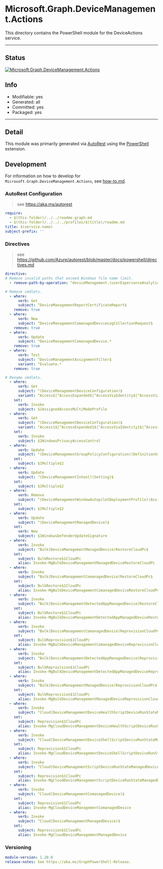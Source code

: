 <!-- region Generated -->
# Microsoft.Graph.DeviceManagement.Actions
This directory contains the PowerShell module for the DeviceActions service.

---
## Status
[![Microsoft.Graph.DeviceManagement.Actions](https://img.shields.io/powershellgallery/v/Microsoft.Graph.DeviceManagement.Actions.svg?style=flat-square&label=Microsoft.Graph.DeviceManagement.Actions "Microsoft.Graph.DeviceManagement.Actions")](https://www.powershellgallery.com/packages/Microsoft.Graph.DeviceManagement.Actions/)

## Info
- Modifiable: yes
- Generated: all
- Committed: yes
- Packaged: yes

---
## Detail
This module was primarily generated via [AutoRest](https://github.com/Azure/autorest) using the [PowerShell](https://github.com/Azure/autorest.powershell) extension.

## Development
For information on how to develop for `Microsoft.Graph.DeviceManagement.Actions`, see [how-to.md](how-to.md).
<!-- endregion -->

### AutoRest Configuration

> see https://aka.ms/autorest

``` yaml
require:
  - $(this-folder)/../../readme.graph.md
  - $(this-folder)/../../../profiles/$(title)/readme.md
title: $(service-name)
subject-prefix: ''
```

### Directives

> see https://github.com/Azure/autorest/blob/master/docs/powershell/directives.md

``` yaml
directive:
# Remove invalid paths that exceed Windows file name limit.
  - remove-path-by-operation: ^deviceManagement.(userExperienceAnalyticsDeviceScopes_.*|reusablePolicySettings.referencingConfigurationPolicies_(assign|createCopy|reorder)|deviceShellScripts.userRunStates.deviceRunStates.managedDevice_.*|windowsAutopilotDeploymentProfiles.(assignedDevices_updateDeviceProperties|assignedDevices.deploymentProfile_assign|assignedDevices.intendedDeploymentProfile_assign|assignedDevices_assignResourceAccountToDevice|assignedDevices_unassignResourceAccountFromDevice)|deviceComplianceScripts.deviceRunStates.managedDevice_.*|deviceCustomAttributeShellScripts.(deviceRunStates.managedDevice_.*|userRunStates.deviceRunStates.managedDevice_.*)|deviceManagementScripts.deviceRunStates.managedDevice(_updateWindowsDeviceAccount|_logoutSharedAppleDeviceActiveUser|_deleteUserFromSharedAppleDevice|_createDeviceLogCollectionRequest|_sendCustomNotificationToCompanyPortal|_triggerConfigurationManagerAction|_windowsDefenderUpdateSignatures)|deviceManagementScripts.userRunStates.deviceRunStates.managedDevice_.*|deviceConfigurations.groupAssignments.deviceConfiguration(_assignedAccessMultiModeProfiles|_windowsPrivacyAccessControls)|deviceHealthScripts.deviceRunStates.managedDevice(_sendCustomNotificationToCompanyPortal|_createDeviceLogCollectionRequest)|deviceShellScripts.deviceRunStates.managedDevice_sendCustomNotificationToCompanyPortal)|deviceManagement.microsoftTunnelSites.microsoftTunnelServers_generateServerLogCollectionRequest$

# Remove cmdlets.
  - where:
      verb: Get
      subject: ^DeviceManagementReportCertificateReport$
    remove: true
  - where:
      verb: New
      subject: ^DeviceManagementComanagedDeviceLogCollectionRequest$
    remove: true
  - where:
      verb: Update
      subject: ^DeviceManagementComanagedDevice.*
    remove: true
  - where:
      verb: Test
      subject: ^DeviceManagementAssignmentFilter$
      variant: ^Evaluate.*
    remove: true

# Rename cmdlets.
  - where:
      verb: Get
      subject: ^(DeviceManagementDeviceConfiguration)$
      variant: ^Access$|^AccessExpanded$|^AccessViaIdentity$|^AccessViaIdentityExpanded$
    set:
      verb: Invoke
      subject: $1AssignedAccessMultiModeProfile
  - where:
      verb: Get
      subject: ^(DeviceManagementDeviceConfiguration)$
      variant: ^Access1$|^AccessExpanded1$|^AccessViaIdentity1$|^AccessViaIdentityExpanded1$
    set:
      verb: Invoke
      subject: $1WindowsPrivacyAccessControl
  - where:
      verb: Update
      subject: ^(DeviceManagementGroupPolicyConfiguration)(DefinitionValue)$
    set:
      subject: $1Multiple$2
  - where:
      verb: Update
      subject: ^(DeviceManagementIntent)(Setting)$
    set:
      subject: $1Multiple$2
  - where:
      verb: Remove
      subject: ^(DeviceManagementWindowAutopilotDeploymentProfile)(AssignedDevice)$
    set:
      subject: $1Multiple$2
  - where:
      verb: Update
      subject: ^(DeviceManagementManagedDevice)$
    set:
      verb: New
      subject: $1WindowsDefenderUpdateSignature
  - where:
      verb: Invoke
      subject: ^Bulk(DeviceManagementManagedDevice)RestoreCloudPc$
    set:
      subject: BulkRestore$1CloudPc
      alias: Invoke-MgBulkDeviceManagementManagedDeviceRestoreCloudPc
  - where:
      verb: Invoke
      subject: ^Bulk(DeviceManagementComanagedDevice)RestoreCloudPc$
    set:
      subject: BulkRestore$1CloudPc
      alias: Invoke-MgBulkDeviceManagementComanagedDeviceRestoreCloudPc
  - where:
      verb: Invoke
      subject: ^Bulk(DeviceManagementDetectedAppManagedDevice)RestoreCloudPc$
    set:
      subject: BulkRestore$1CloudPc
      alias: Invoke-MgBulkDeviceManagementDetectedAppManagedDeviceRestoreCloudPc
  - where:
      verb: Invoke
      subject: ^Bulk(DeviceManagementComanagedDevice)ReprovisionCloudPc$
    set:
      subject: BulkReprovision$1CloudPc
      alias: Invoke-MgBulkDeviceManagementComanagedDeviceReprovisionCloudPc
  - where:
      verb: Invoke
      subject: ^Bulk(DeviceManagementDetectedAppManagedDevice)ReprovisionCloudPc$
    set:
      subject: BulkReprovision$1CloudPc
      alias: Invoke-MgBulkDeviceManagementDetectedAppManagedDeviceReprovisionCloudPc
  - where:
      verb: Invoke
      subject: ^Bulk(DeviceManagementManagedDevice)ReprovisionCloudPc$
    set:
      subject: BulkReprovision$1CloudPc
      alias: Invoke-MgBulkDeviceManagementManagedDeviceReprovisionCloudPc
  - where:
      verb: Invoke
      subject: ^Cloud(DeviceManagementDeviceHealthScriptDeviceRunStateManagedDevice)$
    set:
      subject: Reprovision$1CloudPc
      alias: Invoke-MgCloudDeviceManagementDeviceHealthScriptDeviceRunStateManagedDevice
  - where:
      verb: Invoke
      subject: ^Cloud(DeviceManagementDeviceShellScriptDeviceRunStateManagedDevice)$
    set:
      subject: Reprovision$1CloudPc
      alias: Invoke-MgCloudDeviceManagementDeviceShellScriptDeviceRunStateManagedDevice
  - where:
      verb: Invoke
      subject: ^Cloud(DeviceManagementScriptDeviceRunStateManagedDevice)$
    set:
      subject: Reprovision$1CloudPc
      alias: Invoke-MgCloudDeviceManagementScriptDeviceRunStateManagedDevice
  - where:
      verb: Invoke
      subject: ^Cloud(DeviceManagementComanagedDevice)$
    set:
      subject: Reprovision$1CloudPc
      alias: Invoke-MgCloudDeviceManagementComanagedDevice
  - where:
      verb: Invoke
      subject: ^Cloud(DeviceManagementManagedDevice)$
    set:
      subject: Reprovision$1CloudPc
      alias: Invoke-MgCloudDeviceManagementManagedDevice
```
### Versioning

``` yaml
module-version: 1.20.0
release-notes: See https://aka.ms/GraphPowerShell-Release.
```
